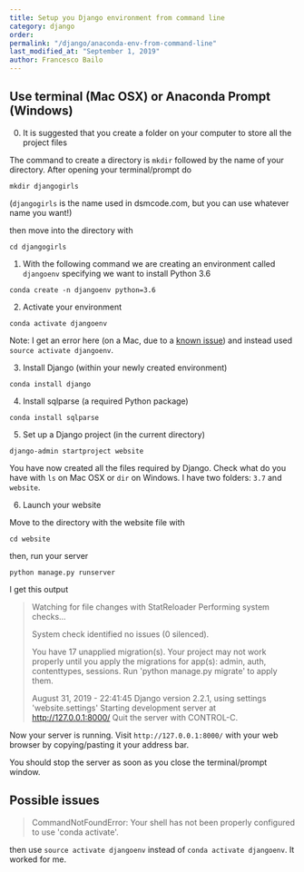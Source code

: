 ```yaml
---
title: Setup you Django environment from command line
category: django
order: 
permalink: "/django/anaconda-env-from-command-line"
last_modified_at: "September 1, 2019"
author: Francesco Bailo
---
```


## Use terminal (Mac OSX) or Anaconda Prompt (Windows)


0. It is suggested that you create a folder on your computer to store all the project files

The command to create a directory is `mkdir` followed by the name of your directory. After opening your terminal/prompt do

```
mkdir djangogirls
```

(`djangogirls` is the name used in dsmcode.com, but you can use whatever name you want!)

then move into the directory with

```
cd djangogirls
```


1. With the following command we are creating an environment called `djangoenv` specifying we want to install Python 3.6 

```
conda create -n djangoenv python=3.6
```

2. Activate your environment

```
conda activate djangoenv
```

Note: I get an error here (on a Mac, due to a [known issue](https://github.com/conda/conda/issues/7403)) and instead used `source activate djangoenv`.

3. Install Django (within your newly created environment)


```
conda install django
```

4. Install sqlparse (a required Python package)

```
conda install sqlparse 
```

5. Set up a Django project (in the current directory)

```
django-admin startproject website
```

You have now created all the files required by Django. Check what do you have with `ls` on Mac OSX or `dir` on Windows. I have two folders: `3.7` and `website`.

6. Launch your website

Move to the directory with the website file with

```
cd website
```

then, run your server

```
python manage.py runserver
```

I get this output

>Watching for file changes with StatReloader
>Performing system checks...
>
>System check identified no issues (0 silenced).
>
>You have 17 unapplied migration(s). Your project may not work properly until you apply the migrations for app(s): admin, auth, contenttypes, sessions.
>Run 'python manage.py migrate' to apply them.
>
>August 31, 2019 - 22:41:45
>Django version 2.2.1, using settings 'website.settings'
>Starting development server at http://127.0.0.1:8000/
>Quit the server with CONTROL-C.

Now your server is running. Visit `http://127.0.0.1:8000/` with your web browser by copying/pasting it your address bar.

You should stop the server as soon as you close the terminal/prompt window.

## Possible issues

> CommandNotFoundError: Your shell has not been properly configured to use 'conda activate'.

then use `source activate djangoenv` instead of `conda activate djangoenv`. It worked for me.
